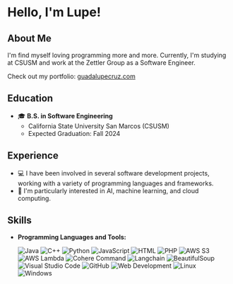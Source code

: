 # Hello, I'm Lupe! 

## About Me

I'm find myself loving programming more and more. Currently, I'm studying at CSUSM and work at the Zettler Group as a Software Engineer. 

Check out my portfolio: <a href="https://guadalupecruz.com/" target="_blank">guadalupecruz.com</a>
 
## Education

- 🎓 **B.S. in Software Engineering**
  - California State University San Marcos (CSUSM)
  - Expected Graduation: Fall 2024

## Experience

- 💻 I have been involved in several software development projects, working with a variety of programming languages and frameworks.
- 🤖 I'm particularly interested in AI, machine learning, and cloud computing.

## Skills

- **Programming Languages and Tools:**

  ![Java](https://img.shields.io/badge/Code-Java-2bbc8a)
  ![C++](https://img.shields.io/badge/Code-C++-2bbc8a)
  ![Python](https://img.shields.io/badge/Code-Python-2bbc8a)
  ![JavaScript](https://img.shields.io/badge/Code-JavaScript-2bbc8a)
  ![HTML](https://img.shields.io/badge/Code-HTML5-2bbc8a)
  ![PHP](https://img.shields.io/badge/Code-PHP-2bbc8a)
  ![AWS S3](https://img.shields.io/badge/AWS-S3-2bbc8a)
  ![AWS Lambda](https://img.shields.io/badge/AWS-Lambda-2bbc8a)
  ![Cohere Command](https://img.shields.io/badge/Tools-Cohere_Command-2bbc8a)
  ![Langchain](https://img.shields.io/badge/Tools-Langchain-2bbc8a)
  ![BeautifulSoup](https://img.shields.io/badge/Code-BeautifulSoup-2bbc8a)
  ![Visual Studio Code](https://img.shields.io/badge/Editor-Visual_Studio_Code-2bbc8a)
  ![GitHub](https://img.shields.io/badge/Tools-GitHub-2bbc8a)
  ![Web Development](https://img.shields.io/badge/Platform-Web-2bbc8a)
  ![Linux](https://img.shields.io/badge/OS-Linux-2bbc8a)
  ![Windows](https://img.shields.io/badge/OS-Windows-2bbc8a)
 
